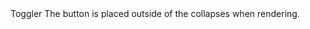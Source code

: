 ﻿<BSCollapse>
    <Toggler><BSToggle IsButton="true" Color="BSColor.Primary">Toggler</BSToggle></Toggler>
    <Content>
        <BSCard CardType="CardType.Card">
            The button is placed outside of the collapses when rendering.
        </BSCard>
    </Content>
</BSCollapse>